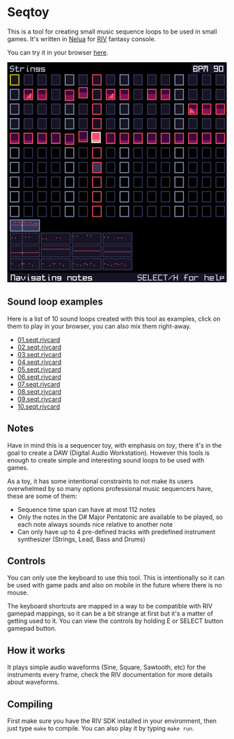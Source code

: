 # Seqtoy

This is a tool for creating small music sequence loops to be used
in small games.
It's written in [Nelua](https://nelua.io/) for [RIV](https://docs.rives.io) fantasy console.

You can try it in your browser
[here](https://emulator.rives.io/#cartridge=https://raw.githubusercontent.com/edubart/cartridges/main/seqtoy.sqfs).

![Screenshot](https://raw.githubusercontent.com/edubart/seqtoy/master/seqtoy.png)

## Sound loop examples

Here is a list of 10 sound loops created with this tool as examples, click on them to play in your browser, you can also mix them right-away.

- [01.seqt.rivcard](https://emulator.rives.io/#cartridge=https://raw.githubusercontent.com/edubart/cartridges/main/seqtoy.sqfs&incard=https://raw.githubusercontent.com/edubart/cartridges/main/cards/01.seqt.rivcard)
- [02.seqt.rivcard](https://emulator.rives.io/#cartridge=https://raw.githubusercontent.com/edubart/cartridges/main/seqtoy.sqfs&incard=https://raw.githubusercontent.com/edubart/cartridges/main/cards/02.seqt.rivcard)
- [03.seqt.rivcard](https://emulator.rives.io/#cartridge=https://raw.githubusercontent.com/edubart/cartridges/main/seqtoy.sqfs&incard=https://raw.githubusercontent.com/edubart/cartridges/main/cards/03.seqt.rivcard)
- [04.seqt.rivcard](https://emulator.rives.io/#cartridge=https://raw.githubusercontent.com/edubart/cartridges/main/seqtoy.sqfs&incard=https://raw.githubusercontent.com/edubart/cartridges/main/cards/04.seqt.rivcard)
- [05.seqt.rivcard](https://emulator.rives.io/#cartridge=https://raw.githubusercontent.com/edubart/cartridges/main/seqtoy.sqfs&incard=https://raw.githubusercontent.com/edubart/cartridges/main/cards/05.seqt.rivcard)
- [06.seqt.rivcard](https://emulator.rives.io/#cartridge=https://raw.githubusercontent.com/edubart/cartridges/main/seqtoy.sqfs&incard=https://raw.githubusercontent.com/edubart/cartridges/main/cards/06.seqt.rivcard)
- [07.seqt.rivcard](https://emulator.rives.io/#cartridge=https://raw.githubusercontent.com/edubart/cartridges/main/seqtoy.sqfs&incard=https://raw.githubusercontent.com/edubart/cartridges/main/cards/07.seqt.rivcard)
- [08.seqt.rivcard](https://emulator.rives.io/#cartridge=https://raw.githubusercontent.com/edubart/cartridges/main/seqtoy.sqfs&incard=https://raw.githubusercontent.com/edubart/cartridges/main/cards/08.seqt.rivcard)
- [09.seqt.rivcard](https://emulator.rives.io/#cartridge=https://raw.githubusercontent.com/edubart/cartridges/main/seqtoy.sqfs&incard=https://raw.githubusercontent.com/edubart/cartridges/main/cards/09.seqt.rivcard)
- [10.seqt.rivcard](https://emulator.rives.io/#cartridge=https://raw.githubusercontent.com/edubart/cartridges/main/seqtoy.sqfs&incard=https://raw.githubusercontent.com/edubart/cartridges/main/cards/10.seqt.rivcard)

## Notes

Have in mind this is a sequencer toy, with emphasis on *toy*,
there it's in the goal to create a DAW (Digital Audio Workstation).
However this tools is enough to create simple and interesting sound loops
to be used with games.

As a toy, it has some intentional constraints to not make its users
overwhelmed by so many options professional music sequencers have,
these are some of them:

- Sequence time span can have at most 112 notes
- Only the notes in the D# Major Pentatonic are available to be played, so each note always sounds nice relative to another note
- Can only have up to 4 pre-defined tracks with predefined instrument synthesizer (Strings, Lead, Bass and Drums)

## Controls

You can only use the keyboard to use this tool.
This is intentionally so it can be used with game pads and also on mobile in the future where there is no mouse.

The keyboard shortcuts are mapped in a way to be compatible with RIV gamepad mappings,
so it can be a bit strange at first but it's a matter of getting used to it.
You can view the controls by holding E or SELECT button gamepad button.

## How it works

It plays simple audio waveforms (Sine, Square, Sawtooth, etc) for the instruments
every frame, check the RIV documentation for more details about waveforms.

## Compiling

First make sure you have the RIV SDK installed in your environment, then just type `make` to compile.
You can also play it by typing `make run`.